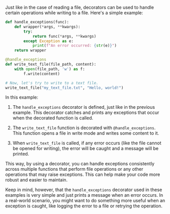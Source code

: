 Just like in the case of reading a file, decorators can be used to handle certain operations while writing to a file. Here's a simple example:

```python
def handle_exceptions(func):
    def wrapper(*args, **kwargs):
        try:
            return func(*args, **kwargs)
        except Exception as e:
            print(f"An error occurred: {str(e)}")
    return wrapper

@handle_exceptions
def write_text_file(file_path, content):
    with open(file_path, 'w') as f:
        f.write(content)

# Now, let's try to write to a text file.
write_text_file("my_text_file.txt", "Hello, world!")
```

In this example:

1. The `handle_exceptions` decorator is defined, just like in the previous example. This decorator catches and prints any exceptions that occur when the decorated function is called.

2. The `write_text_file` function is decorated with `@handle_exceptions`. This function opens a file in write mode and writes some content to it.

3. When `write_text_file` is called, if any error occurs (like the file cannot be opened for writing), the error will be caught and a message will be printed.

This way, by using a decorator, you can handle exceptions consistently across multiple functions that perform file operations or any other operations that may raise exceptions. This can help make your code more robust and easier to maintain.

Keep in mind, however, that the `handle_exceptions` decorator used in these examples is very simple and just prints a message when an error occurs. In a real-world scenario, you might want to do something more useful when an exception is caught, like logging the error to a file or retrying the operation.